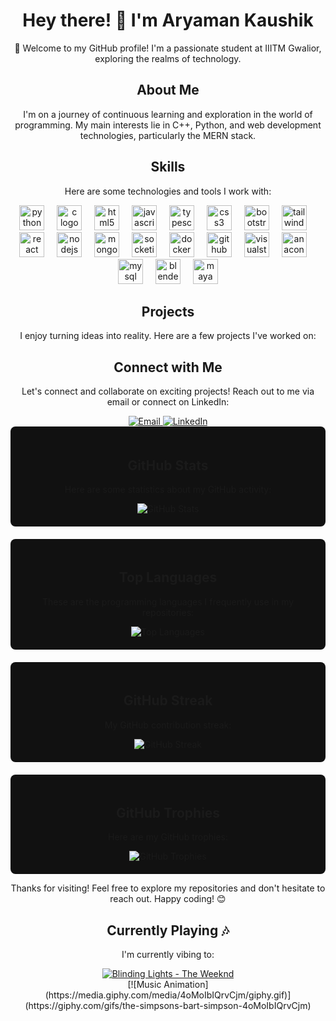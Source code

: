 <!-- Header Section -->
<h1 align="center">Hey there! 👋 I'm Aryaman Kaushik</h1>

<!-- Introduction Section -->
<p align="center">🚀 Welcome to my GitHub profile! I'm a passionate student at IIITM Gwalior, exploring the realms of technology.</p>

<!-- About Me Section -->
<h2 align="center">About Me</h2>
<p align="center">I'm on a journey of continuous learning and exploration in the world of programming. My main interests lie in C++, Python, and web development technologies, particularly the MERN stack.</p>

<!-- Skills Section -->
<h2 align="center">Skills</h2>
<p align="center">Here are some technologies and tools I work with:</p>

<div align="center">
  <img src="https://cdn.jsdelivr.net/gh/devicons/devicon/icons/python/python-original.svg" height="40" alt="python logo" />
  <img width="12" />
  <img src="https://cdn.jsdelivr.net/gh/devicons/devicon/icons/c/c-original.svg" height="40" alt="c logo" />
  <img width="12" />
  <img src="https://cdn.jsdelivr.net/gh/devicons/devicon/icons/html5/html5-original.svg" height="40" alt="html5 logo" />
  <img width="12" />
  <img src="https://cdn.jsdelivr.net/gh/devicons/devicon/icons/javascript/javascript-original.svg" height="40" alt="javascript logo" />
  <img width="12" />
  <img src="https://cdn.jsdelivr.net/gh/devicons/devicon/icons/typescript/typescript-original.svg" height="40" alt="typescript logo" />
  <img width="12" />
  <img src="https://cdn.jsdelivr.net/gh/devicons/devicon/icons/css3/css3-original.svg" height="40" alt="css3 logo" />
  <img width="12" />
  <img src="https://cdn.jsdelivr.net/gh/devicons/devicon/icons/bootstrap/bootstrap-original.svg" height="40" alt="bootstrap logo" />
  <img width="12" />
  <img src="https://cdn.jsdelivr.net/gh/devicons/devicon/icons/tailwindcss/tailwindcss-original-wordmark.svg" height="40" alt="tailwindcss logo" />
  <img width="12" />
  <img src="https://cdn.jsdelivr.net/gh/devicons/devicon/icons/react/react-original.svg" height="40" alt="react logo" />
  <img width="12" />
  <img src="https://cdn.jsdelivr.net/gh/devicons/devicon/icons/nodejs/nodejs-original.svg" height="40" alt="nodejs logo" />
  <img width="12" />
  <img src="https://cdn.jsdelivr.net/gh/devicons/devicon/icons/mongodb/mongodb-original.svg" height="40" alt="mongodb logo" />
  <img width="12" />
  <img src="https://cdn.jsdelivr.net/gh/devicons/devicon/icons/socketio/socketio-original.svg" height="40" alt="socketio logo" />
  <img width="12" />
  <img src="https://cdn.jsdelivr.net/gh/devicons/devicon/icons/docker/docker-original.svg" height="40" alt="docker logo" />
  <img width="12" />
  <img src="https://cdn.jsdelivr.net/gh/devicons/devicon/icons/github/github-original.svg" height="40" alt="github logo" />
  <img width="12" />
  <img src="https://cdn.jsdelivr.net/gh/devicons/devicon/icons/visualstudio/visualstudio-plain.svg" height="40" alt="visualstudio logo" />
  <img width="12" />
  <img src="https://cdn.jsdelivr.net/gh/devicons/devicon/icons/anaconda/anaconda-original.svg" height="40" alt="anaconda logo" />
  <img width="12" />
  <img src="https://cdn.jsdelivr.net/gh/devicons/devicon/icons/mysql/mysql-original.svg" height="40" alt="mysql logo" />
  <img width="12" />
  <img src="https://cdn.jsdelivr.net/gh/devicons/devicon/icons/blender/blender-original.svg" height="40" alt="blender logo" />
  <img width="12" />
  <img src="https://cdn.jsdelivr.net/gh/devicons/devicon/icons/maya/maya-original.svg" height="40" alt="maya logo" />
</div>


<!-- Projects Section -->
<h2 align="center">Projects</h2>
<p align="center">I enjoy turning ideas into reality. Here are a few projects I've worked on:</p>

<!-- List Your Projects Here -->

<!-- Connect with Me Section -->
<h2 align="center">Connect with Me</h2>
<p align="center">Let's connect and collaborate on exciting projects! Reach out to me via email or connect on LinkedIn:</p>

<div align="center">
  <!-- Email -->
  <a href="mailto:arya16200@gmail.com" target="_blank">
    <img src="https://img.shields.io/badge/Email-arya16200%40gmail.com-ff69b4" alt="Email" />
  </a>

  <!-- LinkedIn -->
  <a href="https://www.linkedin.com/in/aryaman-kaushik/" target="_blank">
    <img src="https://img.shields.io/badge/LinkedIn-Aryaman%20Kaushik-blue" alt="LinkedIn" />
  </a>
</div>


<!-- Your Social Media or Contact Links Go Here -->


<!-- GitHub Stats Section -->
<div style="background-color: #111; padding: 20px; border-radius: 8px; margin-bottom: 20px;">
  <h2 align="center">GitHub Stats</h2>
  <p align="center">Here are some statistics about my GitHub activity:</p>

  <div align="center">
    <img src="https://github-readme-stats.vercel.app/api?username=Arya1620&show_icons=true&count_private=true" alt="GitHub Stats" />
  </div>
</div>

<!-- Top Languages Section -->
<div style="background-color: #111; padding: 20px; border-radius: 8px; margin-bottom: 20px;">
  <h2 align="center">Top Languages</h2>
  <p align="center">These are the programming languages I frequently use in my repositories:</p>

  <div align="center">
    <img src="https://github-readme-stats.vercel.app/api/top-langs/?username=Arya1620" alt="Top Languages" />
  </div>
</div>

<!-- GitHub Streak Section -->
<div style="background-color: #111; padding: 20px; border-radius: 8px; margin-bottom: 20px;">
  <h2 align="center">GitHub Streak</h2>
  <p align="center">My GitHub contribution streak:</p>

  <div align="center">
    <img src="https://github-readme-streak-stats.herokuapp.com/?user=Arya1620" alt="GitHub Streak" />
  </div>
</div>

<!-- GitHub Trophies Section -->
<div style="background-color: #111; padding: 20px; border-radius: 8px;">
  <h2 align="center">GitHub Trophies</h2>
  <p align="center">Here are my GitHub trophies:</p>

  <div align="center">
    <img src="https://github-profile-trophy.vercel.app/?username=Arya1620" alt="GitHub Trophies" />
  </div>
</div>




<!-- Footer Section -->
<p align="center">Thanks for visiting! Feel free to explore my repositories and don't hesitate to reach out. Happy coding! 😊</p>

<!-- Currently Playing Section -->
<h2 align="center">Currently Playing 🎶</h2>
<p align="center">I'm currently vibing to:</p>

<div align="center">
  <a href="https://open.spotify.com/track/0VjIjW4GlUZAMYd2vXMi3b">
    <img src="https://img.shields.io/badge/Blinding%20Lights-The%20Weeknd-1db954?style=for-the-badge&logo=spotify" alt="Blinding Lights - The Weeknd" />
  </a>
  <br />
  [![Music Animation](https://media.giphy.com/media/4oMoIbIQrvCjm/giphy.gif)](https://giphy.com/gifs/the-simpsons-bart-simpson-4oMoIbIQrvCjm)
</div>




